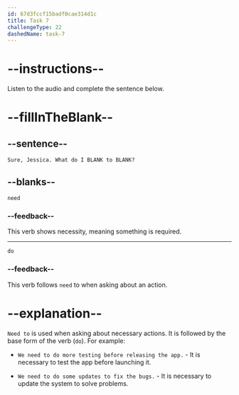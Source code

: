 ```yaml
---
id: 67d3fccf15badf0cae314d1c
title: Task 7
challengeType: 22
dashedName: task-7
---
```


<!-- (Audio) Mark: Sure, Jessica. What do I need to do? -->

# --instructions--

Listen to the audio and complete the sentence below.

# --fillInTheBlank--

## --sentence--

`Sure, Jessica. What do I BLANK to BLANK?`

## --blanks--

`need`

### --feedback--

This verb shows necessity, meaning something is required.

---

`do`

### --feedback--

This verb follows `need` to when asking about an action.

# --explanation--

`Need to` is used when asking about necessary actions. It is followed by the base form of the verb (`do`). For example:

- `We need to do more testing before releasing the app.` - It is necessary to test the app before launching it.

- `We need to do some updates to fix the bugs.` - It is necessary to update the system to solve problems.
